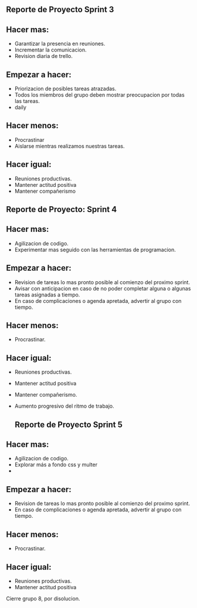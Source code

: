 Reporte de Proyecto Sprint 3
-------------------
Hacer mas: 
----------
  * Garantizar la presencia en reuniones.
  * Incrementar la comunicacion.
  * Revision diaria de trello.

Empezar a hacer:
----------------
  * Priorizacion de posibles tareas atrazadas.
  * Todos los miembros del grupo deben mostrar preocupacion por todas las tareas.
  * daily

Hacer menos:
------------
 * Procrastinar
 * Aislarse mientras realizamos nuestras tareas.
   
Hacer igual:
------------
* Reuniones productivas.
* Mantener actitud positiva
* Mantener compañerismo

Reporte de Proyecto: Sprint 4
----------------------------
Hacer mas: 
----------
* Agilizacion de codigo.
* Experimentar mas seguido con las herramientas de programacion.

Empezar a hacer:
----------------
* Revision de tareas lo mas pronto posible al comienzo del proximo sprint.
* Avisar con anticipacion en caso de no poder completar alguna o algunas tareas asignadas a tiempo.
* En caso de complicaciones o agenda apretada, advertir al grupo con tiempo.

Hacer menos:
------------
* Procrastinar.
   
Hacer igual:
------------
* Reuniones productivas.
* Mantener actitud positiva
* Mantener compañerismo.
* Aumento progresivo del ritmo de trabajo.

  Reporte de Proyecto Sprint 5
  ----------------------------
Hacer mas: 
----------
* Agilizacion de codigo.
* Explorar más a fondo css y multer
* 
Empezar a hacer:
----------------
* Revision de tareas lo mas pronto posible al comienzo del proximo sprint.
* En caso de complicaciones o agenda apretada, advertir al grupo con tiempo.

Hacer menos:
------------
* Procrastinar.
   
Hacer igual:
------------
* Reuniones productivas.
* Mantener actitud positiva

Cierre grupo 8, por disolucion.

  
